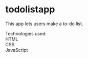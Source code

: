 # todolistapp

This app lets users make a to-do list.

Technologies used:<br>
HTML<br>
CSS<br>
JavaScript
